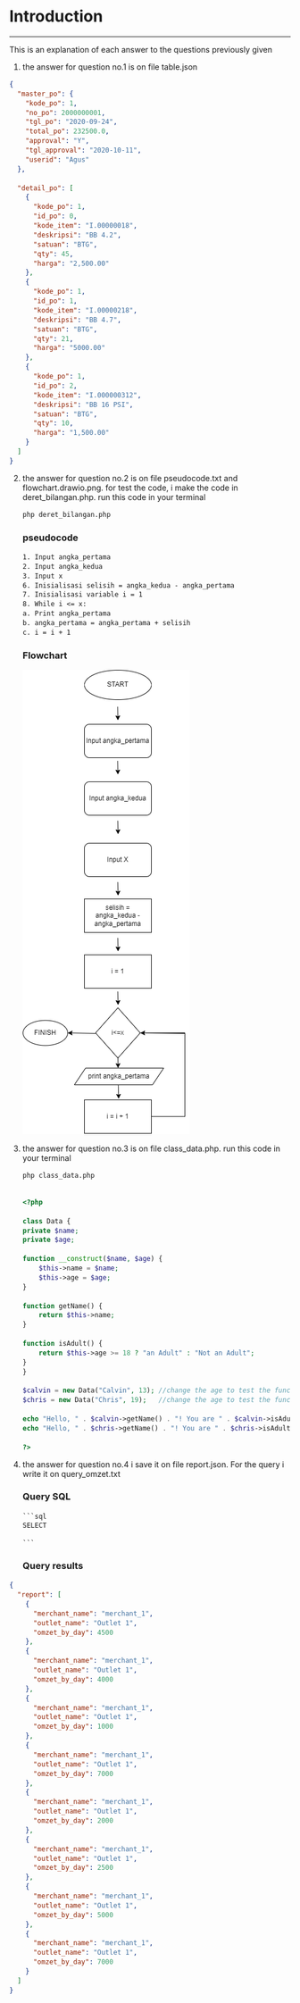 # Introduction

---

This is an explanation of each answer to the questions previously given

1. the answer for question no.1 is on file table.json

```json
{
  "master_po": {
    "kode_po": 1,
    "no_po": 2000000001,
    "tgl_po": "2020-09-24",
    "total_po": 232500.0,
    "approval": "Y",
    "tgl_approval": "2020-10-11",
    "userid": "Agus"
  },

  "detail_po": [
    {
      "kode_po": 1,
      "id_po": 0,
      "kode_item": "I.00000018",
      "deskripsi": "BB 4.2",
      "satuan": "BTG",
      "qty": 45,
      "harga": "2,500.00"
    },
    {
      "kode_po": 1,
      "id_po": 1,
      "kode_item": "I.00000218",
      "deskripsi": "BB 4.7",
      "satuan": "BTG",
      "qty": 21,
      "harga": "5000.00"
    },
    {
      "kode_po": 1,
      "id_po": 2,
      "kode_item": "I.000000312",
      "deskripsi": "BB 16 PSI",
      "satuan": "BTG",
      "qty": 10,
      "harga": "1,500.00"
    }
  ]
}
```

2.  the answer for question no.2 is on file pseudocode.txt and flowchart.drawio.png. for test the code, i make the code in deret_bilangan.php. run this code in your terminal

    ```bash
    php deret_bilangan.php
    ```

    ### pseudocode

    ```txt
    1. Input angka_pertama
    2. Input angka_kedua
    3. Input x
    6. Inisialisasi selisih = angka_kedua - angka_pertama
    7. Inisialisasi variable i = 1
    8. While i <= x:
    a. Print angka_pertama
    b. angka_pertama = angka_pertama + selisih
    c. i = i + 1
    ```

    ### Flowchart

    ![Flowchart](./flowchart.drawio.png)

3.  the answer for question no.3 is on file class_data.php. run this code in your terminal

    ```bash
    php class_data.php
    ```

    ```php

    <?php

    class Data {
    private $name;
    private $age;

    function __construct($name, $age) {
        $this->name = $name;
        $this->age = $age;
    }

    function getName() {
        return $this->name;
    }

    function isAdult() {
        return $this->age >= 18 ? "an Adult" : "Not an Adult";
    }
    }

    $calvin = new Data("Calvin", 13); //change the age to test the function
    $chris = new Data("Chris", 19);   //change the age to test the function

    echo "Hello, " . $calvin->getName() . "! You are " . $calvin->isAdult() . PHP_EOL;
    echo "Hello, " . $chris->getName() . "! You are " . $chris->isAdult() . PHP_EOL;

    ?>

    ```

4.  the answer for question no.4 i save it on file report.json. For the query i write it on query_omzet.txt

    ### Query SQL

        ```sql
        SELECT

        ```

    ### Query results

```json
{
  "report": [
    {
      "merchant_name": "merchant_1",
      "outlet_name": "Outlet 1",
      "omzet_by_day": 4500
    },
    {
      "merchant_name": "merchant_1",
      "outlet_name": "Outlet 1",
      "omzet_by_day": 4000
    },
    {
      "merchant_name": "merchant_1",
      "outlet_name": "Outlet 1",
      "omzet_by_day": 1000
    },
    {
      "merchant_name": "merchant_1",
      "outlet_name": "Outlet 1",
      "omzet_by_day": 7000
    },
    {
      "merchant_name": "merchant_1",
      "outlet_name": "Outlet 1",
      "omzet_by_day": 2000
    },
    {
      "merchant_name": "merchant_1",
      "outlet_name": "Outlet 1",
      "omzet_by_day": 2500
    },
    {
      "merchant_name": "merchant_1",
      "outlet_name": "Outlet 1",
      "omzet_by_day": 5000
    },
    {
      "merchant_name": "merchant_1",
      "outlet_name": "Outlet 1",
      "omzet_by_day": 7000
    }
  ]
}
```
